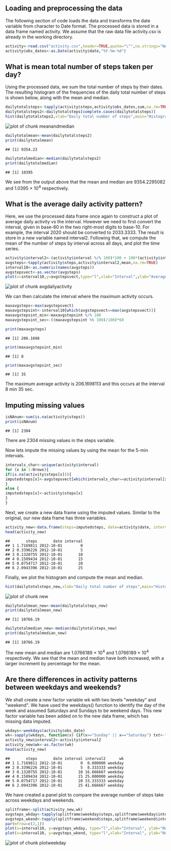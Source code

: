 ## Loading and preprocessing the data

The following section of code loads the data and transforms the date variable from character to Date format. The processed data is stored in a data frame named activity. We assume that the raw data file activity.csv is already in the working directory.


```r
activity<-read.csv("activity.csv",header=TRUE,quote="\"",na.strings="NA",colClasses=c("numeric","character","numeric"))
activity$obs_dates<-as.Date(activity$date,"%Y-%m-%d")
```

## What is mean total number of steps taken per day?

Using the processed data, we sum the total number of steps by their dates. The resulting histogram of the frequencies of the daily total number of steps is shown below, along with the mean and median.


```r
dailytotalsteps<-tapply(activity$steps,activity$obs_dates,sum,na.rm=TRUE)
dailytotalsteps2<-dailytotalsteps[complete.cases(dailytotalsteps)]
hist(dailytotalsteps2,xlab="Daily total number of steps",main="Histogram of Daily Total Number of Steps")
```

![plot of chunk meanandmedian](figure/meanandmedian-1.png) 

```r
dailytotalmean<-mean(dailytotalsteps2)
print(dailytotalmean)
```

```
## [1] 9354.23
```

```r
dailytotalmedian<-median(dailytotalsteps2)
print(dailytotalmedian)
```

```
## [1] 10395
```
We see from the output above that the mean and median are 9354.2295082 and 1.0395 &times; 10<sup>4</sup> respectively.

## What is the average daily activity pattern?

Here, we use the processed data frame once again to construct a plot of average daily activity vs the interval. However we need to first convert the interval, given in base-60 in the two right-most digits to base-10. For example, the interval 2020 should be converted to 2033.3333. The result is store in a new variable named interval2. Following that, we compute the mean of the number of steps by interval across all days, and plot the time series.  


```r
activity$interval2<-(activity$interval %/% 100)*100 + 100*(activity$interval %% 100)/60
avgsteps<-tapply(activity$steps,activity$interval2,mean,na.rm=TRUE)
interval10<-as.numeric(names(avgsteps))
avgstepsvect<-as.vector(avgsteps)
plot(x=interval10,y=avgstepsvect,type="l",xlab="Interval",ylab="Average number of steps",main="Average daily activity pattern")
```

![plot of chunk avgdailyactivity](figure/avgdailyactivity-1.png) 


We can then calculate the interval where the maximum activity occurs.




```r
maxavgsteps<-max(avgstepsvect)
maxavgstepsint<-interval10[which(avgstepsvect==max(avgstepsvect))]
maxavgstepsint_min<-maxavgstepsint %/% 100
maxavgstepsint_sec<-((maxavgstepsint %% 100)/100)*60

print(maxavgsteps)
```

```
## [1] 206.1698
```

```r
print(maxavgstepsint_min)
```

```
## [1] 8
```

```r
print(maxavgstepsint_sec)
```

```
## [1] 35
```
The maximum average activity is 206.1698113 and this occurs at the interval 8 min 35 sec.

## Imputing missing values


```r
isNAnum<-sum(is.na(activity$steps))
print(isNAnum)
```

```
## [1] 2304
```
There are 2304 missing values in the steps variable.  

Now lets impute the missing values by using the mean for the 5-min intervals.


```r
intervals_char<-unique(activity$interval)
for (x in 1:Nrows){
if(is.na(activity$steps[x])){
imputedsteps[x]<-avgstepsvect[which(intervals_char==activity$interval[x])]
}
else {
imputedsteps[x]<-activity$steps[x]
}
}
```
Next, we create a new data frame using the imputed values. Similar to the original, our new data frame has three variables.


```r
activity_new<-data.frame(steps=imputedsteps, date=activity$date, interval=activity$interval)
head(activity_new)
```

```
##       steps       date interval
## 1 1.7169811 2012-10-01        0
## 2 0.3396226 2012-10-01        5
## 3 0.1320755 2012-10-01       10
## 4 0.1509434 2012-10-01       15
## 5 0.0754717 2012-10-01       20
## 6 2.0943396 2012-10-01       25
```

Finally, we plot the histogram and compute the mean and median.


```r
hist(dailytotalsteps_new,xlab="Daily total number of steps",main="Histogram of Daily Total Number of Steps (using imputed data)")
```

![plot of chunk new](figure/new-1.png) 

```r
dailytotalmean_new<-mean(dailytotalsteps_new)
print(dailytotalmean_new)
```

```
## [1] 10766.19
```

```r
dailytotalmedian_new<-median(dailytotalsteps_new)
print(dailytotalmedian_new)
```

```
## [1] 10766.19
```
The new mean and median are 1.0766189 &times; 10<sup>4</sup> and 1.0766189 &times; 10<sup>4</sup> respectively. We see that the mean and median have both increased, with a larger increment by percentage for the mean.

## Are there differences in activity patterns between weekdays and weekends?

We shall create a new factor variable wk with two levels "weekday" and "weekend". We have used the weekdays() function to identify the day of the week and assumed Saturdays and Sundays to be weekend days. This new factor variable has been added on to the new data frame, which has missing data imputed.


```r
wkdays<-weekdays(activity$obs_date)
wk<-sapply(wkdays, function(x) {if(x=="Sunday" || x=="Saturday") txt<-"weekend" else txt<-"weekday"; txt})
activity_new$interval2<-activity$interval2
activity_new$wk<-as.factor(wk)
head(activity_new)
```

```
##       steps       date interval interval2      wk
## 1 1.7169811 2012-10-01        0  0.000000 weekday
## 2 0.3396226 2012-10-01        5  8.333333 weekday
## 3 0.1320755 2012-10-01       10 16.666667 weekday
## 4 0.1509434 2012-10-01       15 25.000000 weekday
## 5 0.0754717 2012-10-01       20 33.333333 weekday
## 6 2.0943396 2012-10-01       25 41.666667 weekday
```

We have created a panel plot to compare the average number of steps take across weekdays and weekends.


```r
splitframe<-split(activity_new,wk)
avgsteps_wkday<-tapply(splitframe$weekday$steps,splitframe$weekday$interval2,mean)
avgsteps_wkend<-tapply(splitframe$weekend$steps,splitframe$weekend$interval2,mean)
par(mfrow=c(2,1))
plot(x=interval10, y=avgsteps_wkday, type="l",xlab="Interval", ylab="Number of steps",main="Weekday")
plot(x=interval10, y=avgsteps_wkend, type="l",xlab="Interval", ylab="Number of steps",main="Weekend")
```

![plot of chunk plotweekday](figure/plotweekday-1.png) 

